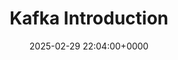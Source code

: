---
title: Kafka Introduction
description: 
slug: kafka-introduction
date: 2025-02-29 22:04:00+0000
image: kafka.png
categories:
    - Kafka
tags:
    - Introduction
weight: 1       # You can add weight to some posts to override the default sorting (date descending)
---